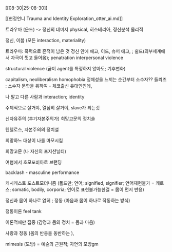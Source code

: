 [[08-30|25-08-30]]

[[현정언니 Trauma and Identity Exploration_otter_ai.md]]

트라우마 (운드) -> 정신의 데미지 physical, 히스테리아, 정신분석
물리적

정신, 이붑 (모든 interaction, materiality)

트라우마: 폭력으로 흔적이 남은 것 
정신 안에 에고, 이드, 슈퍼 에고, ; 쉴드(외부세계에서 자극이 찟고 들어옴); penatration
interpersonal violence

structural violence (굳이 agent를 특정하지 않아도; 기후변화)

capitalism, neoliberalism
homophobia
정체성을 느끼는 순간부터 소수자??
들뢰즈 : 소수자 문학을 위하여 - 체코출신 유대인인데, 

나 말고 다른 사람과 interaction; identity

주체적으로 살거야, 열심히 살거야, slave가 되는것

신자유주의 (후기자본주의가) 희망고문의 정치술

텐텔로스, 자본주의의 정치설 

희망하느 대상이 나를 마모시킴

희망고문 (나 자신의 포지션닐티)

여혐에서 호모포비아로 브랜딩

backlash - masculine performance

캐시캐스토
포스트모더니즘 (폴드만; 언어; signified, signifier; 언어재현불가 = 캐로스; somatic, bodily, corporia; 언어로 표현불가능한걸 = 몸이 먼저 반응)

정신과 몸이 하나로 얽혀 ; 정동 (마음과 몸이 하나로 작동하는 방식)

정동이론 
feel tank

이론적에만 집중 (감정과 몸의 정치 = 몸과 마음)

사랑과 정동 (몸의 반응을 동반하는 ), 

mimesis (모방) = 예술의 근원적; 자연의 모방gm